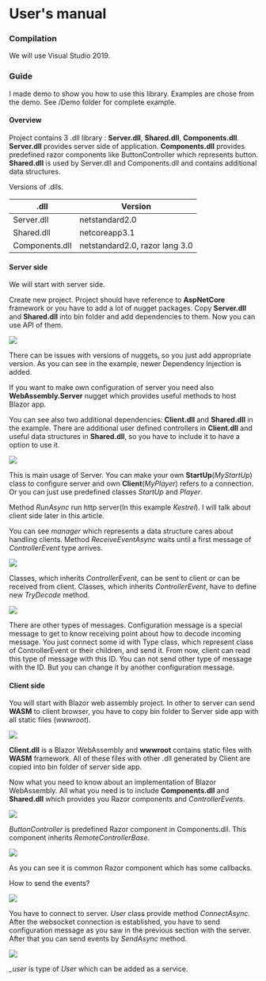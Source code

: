 # User's manual

### Compilation

We will use Visual Studio 2019.

### Guide

I made demo to show you how to use this library. Examples are chose from the demo. See /Demo folder for complete example.

#### Overview

Project contains 3 .dll library : **Server.dll**, **Shared.dll**, **Components.dll**. **Server.dll** provides server side of application. **Components.dll** provides predefined razor components like ButtonController which represents button. **Shared.dll** is used by Server.dll and Components.dll and contains additional data structures.

 Versions of .dlls.

| .dll           | Version                        |
| -------------- | ------------------------------ |
| Server.dll     | netstandard2.0                 |
| Shared.dll     | netcoreapp3.1                  |
| Components.dll | netstandard2.0, razor lang 3.0 |

#### Server side

We will start with server side. 

Create new project. Project should have reference to **AspNetCore** framework or you have to add a lot of nugget packages. Copy **Server.dll** and **Shared.dll** into bin folder and add dependencies to them. Now you can use API of them.  

![](E:\OwnCode\Github\RemoteControllersOverInternet\Docs\Project.PNG) 

There can be issues with versions of nuggets, so you just add appropriate version. As you can see in the example, newer Dependency Injection is added.

If you want to make own configuration of server you need also **WebAssembly.Server** nugget which provides useful methods to host Blazor app.

You can see also two additional dependencies: **Client.dll** and **Shared.dll** in the example. There are additional user defined controllers in **Client.dll** and useful data structures in **Shared.dll**, so you have to include it to have a option to use it.

![](E:\OwnCode\Github\RemoteControllersOverInternet\Docs\Main.PNG)

This is main usage of Server. You can make your own **StartUp**(*MyStartUp*) class to configure server and own **Client**(*MyPlayer*) refers to a connection. Or you can just use predefined classes *StartUp* and *Player*. 

Method *RunAsync* run http server(In this example *Kestrel*). I will talk about client side later in this article.

You can see *manager* which represents a data structure cares about handling clients. Method *ReceiveEventAsync* waits until a first message of *ControllerEvent* type arrives.

![](E:\OwnCode\Github\RemoteControllersOverInternet\Docs\Message.PNG)      

Classes, which inherits *ControllerEvent*, can be sent to client or can be received from client. Classes, which inherits *ControllerEvent*, have to define new *TryDecode* method. 

![](E:\OwnCode\Github\RemoteControllersOverInternet\Docs\HandlMessage.PNG) 

There are other types of messages. Configuration message is a special message to get to know receiving point about how to decode incoming message. You just connect some id with Type class, which represent class of ControllerEvent or their children, and send it. From now, client can read this type of message with this ID. You can not send other type of message with the ID. But you can change it by another configuration message.

#### Client side

You will start with Blazor web assembly project. In other to server can send **WASM** to client browser, you have to copy bin folder to Server side app with all static files (*wwwroot*).

![](E:\OwnCode\Github\RemoteControllersOverInternet\Docs\Files.PNG)

**Client.dll** is a Blazor WebAssembly and **wwwroot** contains static files with **WASM** framework. All of these files with other .dll generated by Client are copied into bin folder of server side app.

Now what you need to know about an implementation of Blazor WebAssembly. All what you need is to include **Components.dll** and **Shared.dll** which provides you Razor components and *ControllerEvents*.

![](E:\OwnCode\Github\RemoteControllersOverInternet\Docs\Gamepad.PNG)

*ButtonController* is predefined Razor component in Components.dll. This component inherits *RemoteControllerBase*. 

![](E:\OwnCode\Github\RemoteControllersOverInternet\Docs\ButtonController.PNG)

As you can see it is common Razor component which has some callbacks.

How to send the events?

![](E:\OwnCode\Github\RemoteControllersOverInternet\Docs\User.PNG)

You have to connect to server. *User* class provide method *ConnectAsync*. After the websocket connection is established, you have to send configuration message as you saw in the previous section with the server. After that you can send events by *SendAsync* method.

![](E:\OwnCode\Github\RemoteControllersOverInternet\Docs\AddClient.PNG)

*_user* is type of *User* which can be added as a service.